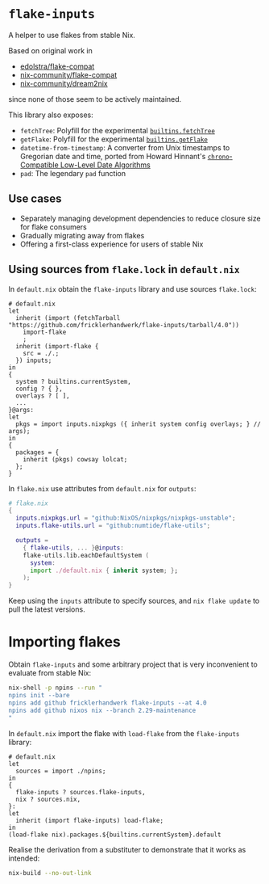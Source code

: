 # `flake-inputs`

A helper to use flakes from stable Nix.

Based on original work in

- [edolstra/flake-compat](https://github.com/edolstra/flake-compat)
- [nix-community/flake-compat](https://github.com/nix-community/flake-compat)
- [nix-community/dream2nix](https://github.com/nix-community/dream2nix/blob/main/dev-flake/flake-compat.nix)

since none of those seem to be actively maintained.

This library also exposes:
- `fetchTree`: Polyfill for the experimental [`builtins.fetchTree`](https://nix.dev/manual/nix/latest/language/builtins#builtins-fetchTree)
- `getFlake`: Polyfill for the experimental [`builtins.getFlake`](https://nix.dev/manual/nix/latest/language/builtins#builtins-getFlake)
- `datetime-from-timestamp`: A converter from Unix timestamps to Gregorian date and time, ported from Howard Hinnant's [`chrono`-Compatible Low-Level Date Algorithms](http://howardhinnant.github.io/date_algorithms.html)
- `pad`: The legendary `pad` function

## Use cases

- Separately managing development dependencies to reduce closure size for flake consumers
- Gradually migrating away from flakes
- Offering a first-class experience for users of stable Nix

## Using sources from `flake.lock` in `default.nix`

In `default.nix` obtain the `flake-inputs` library and use sources `flake.lock`:

```
# default.nix
let
  inherit (import (fetchTarball "https://github.com/fricklerhandwerk/flake-inputs/tarball/4.0"))
    import-flake
    ;
  inherit (import-flake {
    src = ./.;
  }) inputs;
in
{
  system ? builtins.currentSystem,
  config ? { },
  overlays ? [ ],
  ...
}@args:
let
  pkgs = import inputs.nixpkgs ({ inherit system config overlays; } // args);
in
{
  packages = {
    inherit (pkgs) cowsay lolcat;
  };
}
```

In `flake.nix` use attributes from `default.nix` for `outputs`:

```nix
# flake.nix
{
  inputs.nixpkgs.url = "github:NixOS/nixpkgs/nixpkgs-unstable";
  inputs.flake-utils.url = "github:numtide/flake-utils";

  outputs =
    { flake-utils, ... }@inputs:
    flake-utils.lib.eachDefaultSystem (
      system:
      import ./default.nix { inherit system; };
    );
}
```

Keep using the `inputs` attribute to specify sources, and `nix flake update` to pull the latest versions.

# Importing flakes

Obtain `flake-inputs` and some arbitrary project that is very inconvenient to evaluate from stable Nix:

```bash
nix-shell -p npins --run "
npins init --bare
npins add github fricklerhandwerk flake-inputs --at 4.0
npins add github nixos nix --branch 2.29-maintenance
"
```

In `default.nix` import the flake with `load-flake` from the `flake-inputs` library:

```
# default.nix
let
  sources = import ./npins;
in
{
  flake-inputs ? sources.flake-inputs,
  nix ? sources.nix,
}:
let
  inherit (import flake-inputs) load-flake;
in
(load-flake nix).packages.${builtins.currentSystem}.default
```

Realise the derivation from a substituter to demonstrate that it works as intended:

```bash
nix-build --no-out-link
```
